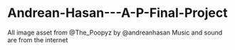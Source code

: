 # Andrean-Hasan---A-P-Final-Project
All image asset from @The_Poopyz by @andreanhasan
Music and sound are from the internet
